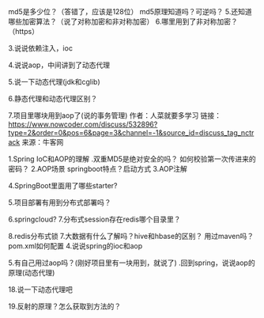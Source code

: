 md5是多少位？（答错了，应该是128位）
md5原理知道吗？可逆吗？
5.还知道哪些加密算法？（说了对称加密和非对称加密）
6.哪里用到了非对称加密？（https）


3.说说依赖注入，ioc

4.说说aop，中间讲到了动态代理

5.说一下动态代理(jdk和cglib)

6.静态代理和动态代理区别？

7.项目里哪块用到aop了(说的事务管理)
作者：人菜就要多学习
链接：https://www.nowcoder.com/discuss/532896?type=2&order=0&pos=6&page=3&channel=-1&source_id=discuss_tag_nctrack
来源：牛客网

1.Spring IoC和AOP的理解
.双重MD5是绝对安全的吗？
如何校验第一次传进来的密码？
2.AOP场景
springboot特点？启动方式
3.AOP注解

4.SpringBoot里面用了哪些starter?

5.项目部署有用到分布式部署吗？

6.springcloud?
7.分布式session存在redis哪个目录里？

8.redis分布式锁
7.大数据有什么了解吗？hive和hbase的区别？
用过maven吗？pom.xml如何配置
4.说说spring的ioc和aop

5.有自己用过aop吗？(刚好项目里有一块用到，就说了)
.回到spring，说说aop的原理(动态代理)

18.说一下动态代理吧

19.反射的原理？怎么获取到方法的？